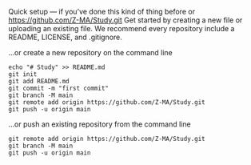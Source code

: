 Quick setup — if you’ve done this kind of thing before
or	
https://github.com/Z-MA/Study.git
Get started by creating a new file or uploading an existing file. We recommend every repository include a README, LICENSE, and .gitignore.

…or create a new repository on the command line
```
echo "# Study" >> README.md
git init
git add README.md
git commit -m "first commit"
git branch -M main
git remote add origin https://github.com/Z-MA/Study.git
git push -u origin main
```
…or push an existing repository from the command line
```
git remote add origin https://github.com/Z-MA/Study.git
git branch -M main
git push -u origin main
```
